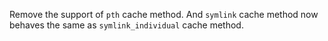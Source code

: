Remove the support of `pth` cache method. And `symlink` cache method now behaves the same as `symlink_individual` cache method.
